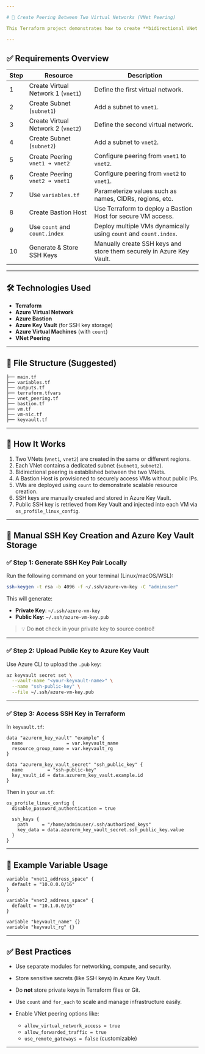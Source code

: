 ```yaml
---

# 🔗 Create Peering Between Two Virtual Networks (VNet Peering)

This Terraform project demonstrates how to create **bidirectional VNet peering** between two virtual networks in Azure. VNet peering allows traffic between virtual machines (VMs) in different VNets as if they were part of the same network, enabling secure communication across regions or resource groups.

---
```


## ✅ Requirements Overview

| **Step** | **Resource**                       | **Description**                                                      |
| -------- | ---------------------------------- | -------------------------------------------------------------------- |
| 1        | Create Virtual Network 1 (`vnet1`) | Define the first virtual network.                                    |
| 2        | Create Subnet (`subnet1`)          | Add a subnet to `vnet1`.                                             |
| 3        | Create Virtual Network 2 (`vnet2`) | Define the second virtual network.                                   |
| 4        | Create Subnet (`subnet2`)          | Add a subnet to `vnet2`.                                             |
| 5        | Create Peering `vnet1 ➜ vnet2`     | Configure peering from `vnet1` to `vnet2`.                           |
| 6        | Create Peering `vnet2 ➜ vnet1`     | Configure peering from `vnet2` to `vnet1`.                           |
| 7        | Use `variables.tf`                 | Parameterize values such as names, CIDRs, regions, etc.              |
| 8        | Create Bastion Host                | Use Terraform to deploy a Bastion Host for secure VM access.         |
| 9        | Use `count` and `count.index`      | Deploy multiple VMs dynamically using `count` and `count.index`.     |
| 10       | Generate & Store SSH Keys          | Manually create SSH keys and store them securely in Azure Key Vault. |

---

## 🛠️ Technologies Used

* **Terraform**
* **Azure Virtual Network**
* **Azure Bastion**
* **Azure Key Vault** (for SSH key storage)
* **Azure Virtual Machines** (with `count`)
* **VNet Peering**

---

## 📁 File Structure (Suggested)

```
├── main.tf
├── variables.tf
├── outputs.tf
├── terraform.tfvars
├── vnet_peering.tf
├── bastion.tf
├── vm.tf
├── vm-nic.tf
├── keyvault.tf
```

---

## 🚀 How It Works

1. Two VNets (`vnet1`, `vnet2`) are created in the same or different regions.
2. Each VNet contains a dedicated subnet (`subnet1`, `subnet2`).
3. Bidirectional peering is established between the two VNets.
4. A Bastion Host is provisioned to securely access VMs without public IPs.
5. VMs are deployed using `count` to demonstrate scalable resource creation.
6. SSH keys are manually created and stored in Azure Key Vault.
7. Public SSH key is retrieved from Key Vault and injected into each VM via `os_profile_linux_config`.

---

## 🔐 Manual SSH Key Creation and Azure Key Vault Storage

### ✅ Step 1: Generate SSH Key Pair Locally

Run the following command on your terminal (Linux/macOS/WSL):

```bash
ssh-keygen -t rsa -b 4096 -f ~/.ssh/azure-vm-key -C "adminuser"
```

This will generate:

* **Private Key**: `~/.ssh/azure-vm-key`
* **Public Key**: `~/.ssh/azure-vm-key.pub`

> 💡 Do **not** check in your private key to source control!

---

### ✅ Step 2: Upload Public Key to Azure Key Vault

Use Azure CLI to upload the `.pub` key:

```bash
az keyvault secret set \
  --vault-name "<your-keyvault-name>" \
  --name "ssh-public-key" \
  --file ~/.ssh/azure-vm-key.pub
```

---

### ✅ Step 3: Access SSH Key in Terraform

In `keyvault.tf`:

```hcl
data "azurerm_key_vault" "example" {
  name                = var.keyvault_name
  resource_group_name = var.keyvault_rg
}

data "azurerm_key_vault_secret" "ssh_public_key" {
  name         = "ssh-public-key"
  key_vault_id = data.azurerm_key_vault.example.id
}
```

Then in your `vm.tf`:

```hcl
os_profile_linux_config {
  disable_password_authentication = true

  ssh_keys {
    path     = "/home/adminuser/.ssh/authorized_keys"
    key_data = data.azurerm_key_vault_secret.ssh_public_key.value
  }
}
```

---

## 📌 Example Variable Usage

```hcl
variable "vnet1_address_space" {
  default = "10.0.0.0/16"
}

variable "vnet2_address_space" {
  default = "10.1.0.0/16"
}

variable "keyvault_name" {}
variable "keyvault_rg" {}
```

---

## ✅ Best Practices

* Use separate modules for networking, compute, and security.
* Store sensitive secrets (like SSH keys) in Azure Key Vault.
* Do **not** store private keys in Terraform files or Git.
* Use `count` and `for_each` to scale and manage infrastructure easily.
* Enable VNet peering options like:

  * `allow_virtual_network_access = true`
  * `allow_forwarded_traffic = true`
  * `use_remote_gateways = false` (customizable)

---
